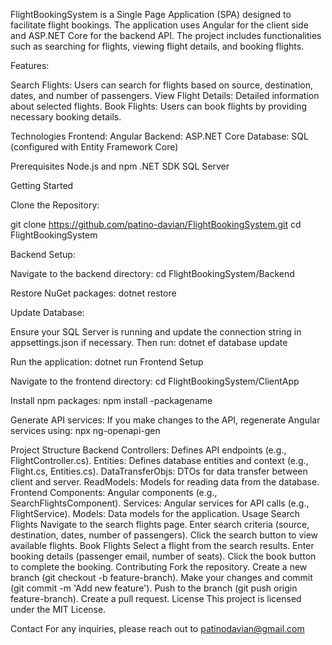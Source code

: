 FlightBookingSystem is a Single Page Application (SPA) designed to facilitate flight bookings. The application uses Angular for the client side and ASP.NET Core for the backend API. The project includes functionalities such as searching for flights, viewing flight details, and booking flights.

Features:

Search Flights: Users can search for flights based on source, destination, dates, and number of passengers.
View Flight Details: Detailed information about selected flights.
Book Flights: Users can book flights by providing necessary booking details.

Technologies
Frontend: Angular
Backend: ASP.NET Core
Database: SQL (configured with Entity Framework Core)

Prerequisites
Node.js and npm
.NET SDK
SQL Server

Getting Started

Clone the Repository:

git clone https://github.com/patino-davian/FlightBookingSystem.git
cd FlightBookingSystem

Backend Setup:

Navigate to the backend directory:
cd FlightBookingSystem/Backend

Restore NuGet packages:
dotnet restore

Update Database:

Ensure your SQL Server is running and update the connection string in appsettings.json if necessary. Then run:
dotnet ef database update

Run the application:
dotnet run
Frontend Setup

Navigate to the frontend directory:
cd FlightBookingSystem/ClientApp

Install npm packages:
npm install -packagename

Generate API services:
If you make changes to the API, regenerate Angular services using:
npx ng-openapi-gen

Project Structure
Backend
Controllers: Defines API endpoints (e.g., FlightController.cs).
Entities: Defines database entities and context (e.g., Flight.cs, Entities.cs).
DataTransferObjs: DTOs for data transfer between client and server.
ReadModels: Models for reading data from the database.
Frontend
Components: Angular components (e.g., SearchFlightsComponent).
Services: Angular services for API calls (e.g., FlightService).
Models: Data models for the application.
Usage
Search Flights
Navigate to the search flights page.
Enter search criteria (source, destination, dates, number of passengers).
Click the search button to view available flights.
Book Flights
Select a flight from the search results.
Enter booking details (passenger email, number of seats).
Click the book button to complete the booking.
Contributing
Fork the repository.
Create a new branch (git checkout -b feature-branch).
Make your changes and commit (git commit -m 'Add new feature').
Push to the branch (git push origin feature-branch).
Create a pull request.
License
This project is licensed under the MIT License.

Contact
For any inquiries, please reach out to patinodavian@gmail.com
